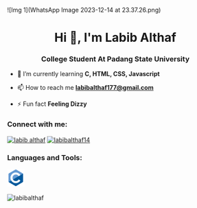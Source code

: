 ![Img 1](WhatsApp Image 2023-12-14 at 23.37.26.png)

<h1 align="center">Hi 👋, I'm Labib Althaf</h1>
<h3 align="center">College Student At Padang State University</h3>

- 🌱 I’m currently learning **C, HTML, CSS, Javascript**

- 📫 How to reach me **labibalthaf177@gmail.com**

- ⚡ Fun fact **Feeling Dizzy**

<h3 align="left">Connect with me:</h3>
<p align="left">
<a href="https://fb.com/labib althaf" target="blank"><img align="center" src="https://raw.githubusercontent.com/rahuldkjain/github-profile-readme-generator/master/src/images/icons/Social/facebook.svg" alt="labib althaf" height="30" width="40" /></a>
<a href="https://instagram.com/labibalthaf14" target="blank"><img align="center" src="https://raw.githubusercontent.com/rahuldkjain/github-profile-readme-generator/master/src/images/icons/Social/instagram.svg" alt="labibalthaf14" height="30" width="40" /></a>
</p>

<h3 align="left">Languages and Tools:</h3>
<p align="left"> <a href="https://www.cprogramming.com/" target="_blank" rel="noreferrer"> <img src="https://raw.githubusercontent.com/devicons/devicon/master/icons/c/c-original.svg" alt="c" width="40" height="40"/> </a> </p>

<p><img align="center" src="https://github-readme-stats.vercel.app/api/top-langs?username=labibalthaf&show_icons=true&locale=en&layout=compact" alt="labibalthaf" /></p>
